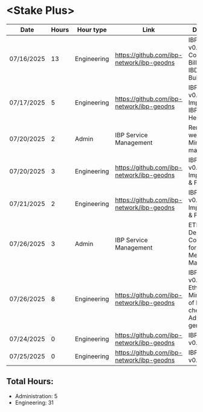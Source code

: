 # \<Stake Plus\>
| Date | Hours | Hour type | Link | Description | 
|---|---|---|---|---|
| 07/16/2025 | 13 | Engineering | https://github.com/ibp-network/ibp-geodns | IBP-GeoDNS v0.4 - IBP Collator (API & Billing PDFs), IBDash Initial Build |
| 07/17/2025 | 5 | Engineering | https://github.com/ibp-network/ibp-geodns | IBP-GeoDNS v0.4 - IBDash Improvements, IBPMonitor Healthchecks |
| 07/20/2025 | 2 | Admin | IBP Service Management | Removing westend, Minor member management |
| 07/20/2025 | 3 | Engineering | https://github.com/ibp-network/ibp-geodns | IBP-GeoDNS v0.4 - IBDash Improvements & Fixes |
| 07/21/2025 | 2 | Engineering | https://github.com/ibp-network/ibp-geodns | IBP-GeoDNS v0.4 - IBDash Improvements & Fixes |
| 07/26/2025 | 3 | Admin | IBP Service Management | ETH-RPC Deployment, Configuration for Revive, Member Management |
| 07/26/2025 | 8 | Engineering | https://github.com/ibp-network/ibp-geodns | IBP-GeoDNS v0.4 - Added EthRpc Check, Minor refactor of health checks, Added genesis check |
| 07/24/2025 | 0 | Engineering | https://github.com/ibp-network/ibp-geodns | IBP-GeoDNS v0.4 -  |
| 07/25/2025 | 0 | Engineering | https://github.com/ibp-network/ibp-geodns | IBP-GeoDNS v0.4 -  |

## Total Hours:
- Administration: 5
- Engineering: 31
